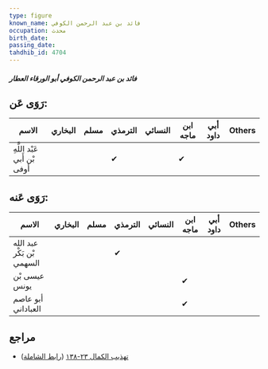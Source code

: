 ```yaml
---
type: figure
known_name: فائد بن عبد الرحمن الكوفي
occupation: محدث
birth_date:
passing_date:
tahdhib_id: 4704
---
```

##### فائد بن عبد الرحمن الكوفي أبو الورقاء العطار

## رَوَى عَن:
| الاسم                       | البخاري | مسلم | الترمذي | النسائي | ابن ماجه | أبي داود | Others |
| --------------------------- | ------- | ---- | ------- | ------- | -------- | -------- | ------ |
| عَبْد اللَّهِ بْن أَبي أوفى |         |      | ✔       |         | ✔        |          |        |
## رَوَى عَنه:
| الاسم                     | البخاري | مسلم | الترمذي | النسائي | ابن ماجه | أبي داود | Others |
| ------------------------- | ------- | ---- | ------- | ------- | -------- | -------- | ------ |
| عبد الله بْن بَكْر السهمي |         |      | ✔       |         |          |          |        |
| عيسى بْن يونس             |         |      |         |         | ✔        |          |        |
| أبو عاصم العباداني        |         |      |         |         | ✔        |          |        |
## مراجع
- [تهذيب الكمال ٢٣-١٣٨](obsidian://open?vault=Tahdhib-al-Kamal&file=Figures/٤٧٠٤-فائد%20بن%20عبد%20الرحمن%20الكوفي%20أبو%20الورقاء%20العطار) ([رابط الشاملة](https://shamela.ws/book/3722/12025))